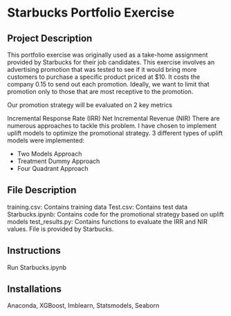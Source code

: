 # Starbucks Portfolio Exercise

## Project Description

This portfolio exercise was originally used as a take-home assignment provided by Starbucks for their job candidates. This exercise involves an advertising promotion that was tested to see if it would bring more customers to purchase a specific product priced at $10. It costs the company 0.15 to send out each promotion. Ideally, we want to limit that promotion only to those that are most receptive to the promotion.

Our promotion strategy will be evaluated on 2 key metrics

Incremental Response Rate (IRR)
Net Incremental Revenue (NIR)
There are numerous approaches to tackle this problem. I have chosen to implement uplift models to optimize the promotional strategy. 3 different types of uplift models were implemented:

-  Two Models Approach
- Treatment Dummy Approach
- Four Quadrant Approach


## File Description
training.csv: Contains training data
Test.csv: Contains test data
Starbucks.ipynb: Contains code for the promotional strategy based on uplift models
test_results.py: Contains functions to evaluate the IRR and NIR values. File is provided by Starbucks.

## Instructions
Run Starbucks.ipynb

## Installations
Anaconda, XGBoost, Imblearn, Statsmodels, Seaborn
